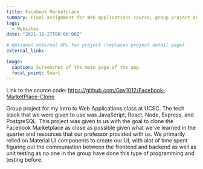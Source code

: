 ```yaml
---
title: Facebook Marketplace
summary: Final assignment for Web Applications course, group project about creating a RESTful Facebook marketplace
tags:
  - Websites
date: "2021-11-27T00:00:00Z"

# Optional external URL for project (replaces project detail page).
external_link: 

image:
  caption: Screenshot of the main page of the app
  focal_point: Smart
---
```

Link to the source code: https://github.com/Gav1012/Facebook-MarketPlace-Clone

Group project for my Intro to Web Applications class at UCSC. The tech stack that
we were given to use was JavaScript, React, Node, Express, and PostgreSQL. This
project was given to us with the goal to clone the Facebook Marketplace as close
as possible given what we've learned in the quarter and resources that our professor
provided with us. We primarily relied on Material UI components to create our UI,
with alot of time spent figuring out the communiation between the frontend and backend
as well as unit testing as no one in the group have done this type of programming and
testing before.